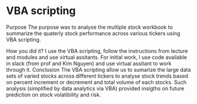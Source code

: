 # VBA scripting
Purpose
    The purpose was to analyse the multiple stock workbook to summarize the quaterly stock performance across various tickers using VBA scripting.

How you did it?
     I use the VBA scripting, follow the instructions from lecture and modules and use virtual assitants. For initial work, I use code available in slack (from prof and Kim Nguyen) and use virtual assitant to work through it.
Conclusion
   The VBA scripting allow us to sumarize the large data sets of varied stocks across different tickers to analyse stock trends based on percent increment or decrement and total volume of each stocks. Such analysis (simplified by data analytics via VBA) provided insigths on future prediction on stock volatibility and risk. 